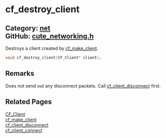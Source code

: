 [](../header.md ':include')

# cf_destroy_client

Category: [net](/api_reference?id=net)  
GitHub: [cute_networking.h](https://github.com/RandyGaul/cute_framework/blob/master/include/cute_networking.h)  
---

Destroys a client created by [cf_make_client](/net/cf_make_client.md).

```cpp
void cf_destroy_client(CF_Client* client);
```

## Remarks

Does not send out any disconnect packets. Call [cf_client_disconnect](/net/cf_client_disconnect.md) first.

## Related Pages

[CF_Client](/net/cf_client.md)  
[cf_make_client](/net/cf_make_client.md)  
[cf_client_disconnect](/net/cf_client_disconnect.md)  
[cf_client_connect](/net/cf_client_connect.md)  
